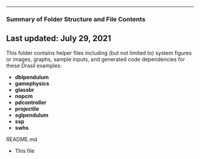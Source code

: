 --------------------------------------------------
### Summary of Folder Structure and File Contents
Last updated: July 29, 2021
--------------------------------------------------

This folder contains helper files including (but not limited to) system figures or images, graphs, sample inputs, and generated code dependencies for these Drasil examples:
- **dblpendulum**
- **gamephysics**
- **glassbr**
- **nopcm**
- **pdcontroller**
- **projectile**
- **sglpendulum**
- **ssp**
- **swhs**

README.md
  - This file